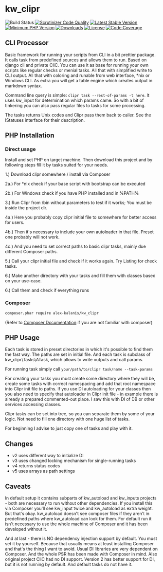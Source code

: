 # kw_clipr

![Build Status](https://github.com/alex-kalanis/kw_clipr/actions/workflows/code_checks.yml/badge.svg)
[![Scrutinizer Code Quality](https://scrutinizer-ci.com/g/alex-kalanis/kw_clipr/badges/quality-score.png?b=master)](https://scrutinizer-ci.com/g/alex-kalanis/kw_clipr/?branch=master)
[![Latest Stable Version](https://poser.pugx.org/alex-kalanis/kw_clipr/v/stable.svg?v=1)](https://packagist.org/packages/alex-kalanis/kw_clipr)
[![Minimum PHP Version](https://img.shields.io/badge/php-%3E%3D%207.4-8892BF.svg)](https://php.net/)
[![Downloads](https://img.shields.io/packagist/dt/alex-kalanis/kw_clipr.svg?v1)](https://packagist.org/packages/alex-kalanis/kw_clipr)
[![License](https://poser.pugx.org/alex-kalanis/kw_clipr/license.svg?v=1)](https://packagist.org/packages/alex-kalanis/kw_clipr)
[![Code Coverage](https://scrutinizer-ci.com/g/alex-kalanis/kw_clipr/badges/coverage.png?b=master&v=1)](https://scrutinizer-ci.com/g/alex-kalanis/kw_clipr/?branch=master)

## CLI Processor 

Basic framework for running your scripts from CLI in a bit prettier package. It calls task
from predefined sources and allows them to run. Based on django cli and private CliC. You
can use it as base for running your own scripts like regular checks or menial tasks. All
that with simplified write to CLI output. All that with coloring and runable from web
interface, *nix or Windows CLI. As extra you will get a table engine which creates output
in markdown syntax.

Command line query is simple: ```clipr task --rest-of-params -t here```.
It uses kw_input for determination which params came. So with a bit of tinkering you can
also pass regular files to tasks for some processing.

The tasks returns Unix codes and Clipr pass them back to caller. See the IStatuses interface
for their description.


## PHP Installation

### Direct usage

Install and set PHP on target machine. Then download this project and by following steps fill it by tasks suited for
your needs.

1.) Download clipr somewhere / install via Composer

2a.) For *nix check if your base script with bootstrap can be executed

2b.) For Windows check if you have PHP installed and in %PATH%

3.) Run Clipr from /bin without parameters to test if it works; You must be inside the project dir.

4a.) Here you probably copy clipr initial file to somewhere for better access for users.

4b.) Then it's necessary to include your own autoloader in that file. Preset one probably will not work.

4c.) And you need to set correct paths to basic clipr tasks, mainly due different Composer paths.

5.) Call your clipr initial file and check if it works again. Try Listing for check tasks.

6.) Make another directory with your tasks and fill them with classes based on your use-case.

6.) Call them and check if everything runs


### Composer

```bash
composer.phar require alex-kalanis/kw_clipr
```

(Refer to [Composer Documentation](https://github.com/composer/composer/blob/master/doc/00-intro.md#introduction) if you are not
familiar with composer)


## PHP Usage

Each task is stored in preset directories in which it's possible to find them the fast way.
The paths are set in initial file.
And each task is subclass of kw_clipr\Tasks\ATask, which allows to write outputs and call params.

For running task simply call ```your/path/to/clipr task/name --task-params```

For creating your tasks you must create some directory where they will be, create some tasks
with correct namespacing and add that root namespace into Clipr init file to paths. If
you use DI autoloading for your classes then you also need to specify that autoloader in
Clipr init file - in example there is already a prepared commented-out place. I saw this with
DI of DB or other services accessing classes.

Clipr tasks can be set into tree, so you can separate them by some of your logic. Not need
to fill one directory with one huge list of tasks.

For beginning I advise to just copy one of tasks and play with it.

## Changes

- v2 uses different way to initialize DI
- v3 uses changed locking mechanism for single-running tasks
- v4 returns status codes
- v5 uses arrays as path settings

## Caveats

In default setup it contains subparts of kw_autoload and kw_inputs projects - both
are necessary to run without other dependencies. If you install this via Composer you'll see
kw_input twice and kw_autoload as extra weight. But that's okay. kw_autoload doesn't see
composer files if they aren't in predefined paths where kw_autoload can look for them.
For default run it isn't necessary to use the whole machine of Composer and it has been
developed without it.

And at last - there is NO dependency injection support by default. You must set it by yourself.
Because that usually means at least installing Composer and that's the thing I want to avoid.
Usual DI libraries are very dependent on Composer. And the whole PSR has been made with
Composer in mind. Also original project CliC had no DI support. Version 2 has better support
for DI, but it is not running by default. And default tasks do not have it.
